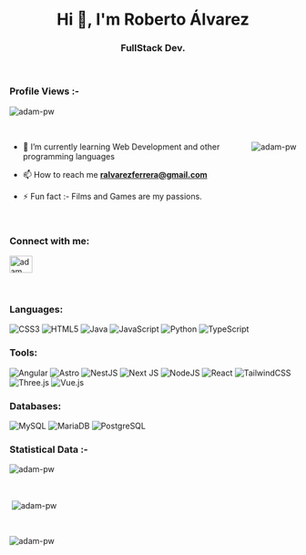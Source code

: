 <h1 align="center">Hi 👋, I'm Roberto Álvarez</h1>
<h3 align="center">FullStack Dev.</h3>

<br>

<p align="right"> <h3>Profile Views :-</h3> <img src="https://komarev.com/ghpvc/?username=RoberAF&label=Profile%20views&color=0e75b6&style=flat"
    alt="adam-pw" /> 
  </p>

<br>

<p><img align="right" src="https://github.com/Adam-pw/Adam-pw/blob/main/animation_500_kxa883sd.gif" alt="adam-pw" /></p>


- 🌱 I’m currently learning Web Development and other programming languages

- 📫 How to reach me **ralvarezferrera@gmail.com**

- ⚡ Fun fact :- Films and Games are my passions.

<br>

<h3 align="left">Connect with me:</h3>
<p align="left">
  <a href="[https://www.linkedin.com/in/adam-pithewan](https://www.linkedin.com/in/roberto-%C3%A1lvarez-ferrera-824799153/)/" target="blank"><img align="center"
      src="https://raw.githubusercontent.com/rahuldkjain/github-profile-readme-generator/master/src/images/icons/Social/linked-in-alt.svg"
      alt="adam pithewan" height="30" width="40" /></a>
</p>

<br>

<h3 align="left">Languages:</h3>
<img src="https://img.shields.io/badge/css3-%231572B6.svg?style=for-the-badge&logo=css3&logoColor=white"   alt="CSS3">
<img src="https://img.shields.io/badge/html5-%23E34F26.svg?style=for-the-badge&logo=html5&logoColor=white" alt="HTML5">
<img src="https://img.shields.io/badge/java-%23ED8B00.svg?style=for-the-badge&logo=openjdk&logoColor=white" alt="Java">
<img src="https://img.shields.io/badge/javascript-%23323330.svg?style=for-the-badge&logo=javascript&logoColor=%23F7DF1E" alt="JavaScript">
<img src="https://img.shields.io/badge/python-3670A0?style=for-the-badge&logo=python&logoColor=ffdd54"       alt="Python">
<img src="https://img.shields.io/badge/typescript-%23007ACC.svg?style=for-the-badge&logo=typescript&logoColor=white" alt="TypeScript">

<br>

<h3 align="left">Tools:</h3>
<img src="https://img.shields.io/badge/angular-%23DD0031.svg?style=for-the-badge&logo=angular&logoColor=white"   alt="Angular">
<img src="https://img.shields.io/badge/astro-%232C2052.svg?style=for-the-badge&logo=astro&logoColor=white"       alt="Astro">
<img src="https://img.shields.io/badge/nestjs-%23E0234E.svg?style=for-the-badge&logo=nestjs&logoColor=white"     alt="NestJS">
<img src="https://img.shields.io/badge/Next-black?style=for-the-badge&logo=next.js&logoColor=white"              alt="Next JS">
<img src="https://img.shields.io/badge/node.js-6DA55F?style=for-the-badge&logo=node.js&logoColor=white"          alt="NodeJS">
<img src="https://img.shields.io/badge/react-%2320232a.svg?style=for-the-badge&logo=react&logoColor=%2361DAFB"    alt="React">
<img src="https://img.shields.io/badge/tailwindcss-%2338B2AC.svg?style=for-the-badge&logo=tailwind-css&logoColor=white" alt="TailwindCSS">
<img src="https://img.shields.io/badge/threejs-black?style=for-the-badge&logo=three.js&logoColor=white"          alt="Three.js">
<img src="https://img.shields.io/badge/vuejs-%2335495e.svg?style=for-the-badge&logo=vuedotjs&logoColor=%234FC08D" alt="Vue.js">

<br>

<h3 align="left">Databases:</h3>
<img src="https://img.shields.io/badge/mysql-4479A1.svg?style=for-the-badge&logo=mysql&logoColor=white"          alt="MySQL">
<img src="https://img.shields.io/badge/mariadb-003545?style=for-the-badge&logo=mariadb&logoColor=white"          alt="MariaDB">
<img src="https://img.shields.io/badge/postgres-%23316192.svg?style=for-the-badge&logo=postgresql&logoColor=white" alt="PostgreSQL">


<br>

<h3>Statistical Data :-</h3>
<p><img align="center"
    src="https://github-readme-stats.vercel.app/api/top-langs?username=RoberAF&show_icons=true&locale=en&bg_color=0d1117&text_color=ffffff&layout=compact"
    alt="adam-pw" 
    bg_color=#808080/></p>

<br>

<p>&nbsp;<img align="center" src="https://github-readme-stats.vercel.app/api?username=RoberAF&show_icons=true&locale=en&bg_color=0d1117&text_color=ffffff&repo=convoychat"
    alt="adam-pw" /></p>

<br>

<p><img align="center" src="https://github-readme-streak-stats.herokuapp.com/?user=RoberAF&theme=dark&background=0d1117&date_format=M%20j%5B%2C%20Y%5D" alt="adam-pw" /></p>
      
